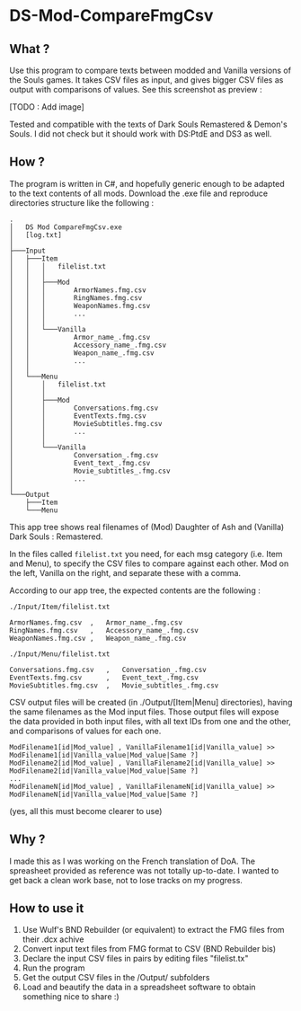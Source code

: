 # DS-Mod-CompareFmgCsv

## **What ?**

Use this program to compare texts between modded and Vanilla versions of the Souls games.
It takes CSV files as input, and gives bigger CSV files as output with comparisons of values.
See this screenshot as preview :

[TODO : Add image]

Tested and compatible with the texts of Dark Souls Remastered & Demon's Souls. I did not check but it should work with DS:PtdE and DS3 as well.

## **How ?**

The program is written in C#, and hopefully generic enough to be adapted to the text contents of all mods.
Download the .exe file and reproduce directories structure like the following :

```
.
│   DS Mod CompareFmgCsv.exe
│   [log.txt]
│
├───Input
│   ├───Item
│   │   │   filelist.txt
│   │   │
│   │   ├───Mod
│   │   │       ArmorNames.fmg.csv
│   │   │       RingNames.fmg.csv
│   │   │       WeaponNames.fmg.csv
│   │   │       ...
│   │   │
│   │   └───Vanilla
│   │           Armor_name_.fmg.csv
│   │           Accessory_name_.fmg.csv
│   │           Weapon_name_.fmg.csv
│   │           ...
│   │
│   └───Menu
│       │   filelist.txt
│       │
│       ├───Mod
│       │       Conversations.fmg.csv
│       │       EventTexts.fmg.csv
│       │       MovieSubtitles.fmg.csv
│       │       ...
│       │
│       └───Vanilla
│               Conversation_.fmg.csv
│               Event_text_.fmg.csv
│               Movie_subtitles_.fmg.csv
│               ...
│
└───Output
    ├───Item
    └───Menu
```

This app tree shows real filenames of (Mod) Daughter of Ash and (Vanilla) Dark Souls : Remastered.

In the files called ```filelist.txt``` you need, for each msg category (i.e. Item and Menu), to specify the CSV files to compare against each other. Mod on the left, Vanilla on the right, and separate these with a comma. 

According to our app tree, the expected contents are the following :

```./Input/Item/filelist.txt```
```
ArmorNames.fmg.csv	,	Armor_name_.fmg.csv
RingNames.fmg.csv	,	Accessory_name_.fmg.csv
WeaponNames.fmg.csv	,	Weapon_name_.fmg.csv
```

```./Input/Menu/filelist.txt```
```
Conversations.fmg.csv	,	Conversation_.fmg.csv
EventTexts.fmg.csv      ,	Event_text_.fmg.csv
MovieSubtitles.fmg.csv	,	Movie_subtitles_.fmg.csv
```

CSV output files will be created (in ./Output/[Item|Menu] directories), having the same filenames as the Mod input files.
Those output files will expose the data provided in both input files, with all text IDs from one and the other, and comparisons of values for each one.

```
ModFilename1[id|Mod_value] , VanillaFilename1[id|Vanilla_value] >> ModFilename1[id|Vanilla_value|Mod_value|Same ?]
ModFilename2[id|Mod_value] , VanillaFilename2[id|Vanilla_value] >> ModFilename2[id|Vanilla_value|Mod_value|Same ?]
...
ModFilenameN[id|Mod_value] , VanillaFilenameN[id|Vanilla_value] >> ModFilenameN[id|Vanilla_value|Mod_value|Same ?]
```

(yes, all this must become clearer to use)

## **Why ?**

I made this as I was working on the French translation of DoA.
The spreasheet provided as reference was not totally up-to-date.
I wanted to get back a clean work base, not to lose tracks on my progress.

## **How to use it**

1) Use Wulf's BND Rebuilder (or equivalent) to extract the FMG files from their .dcx achive
2) Convert input text files from FMG format to CSV (BND Rebuilder bis)
3) Declare the input CSV files in pairs by editing files "filelist.tx"
4) Run the program
5) Get the output CSV files in the /Output/ subfolders
6) Load and beautify the data in a spreadsheet software to obtain something nice to share :)
